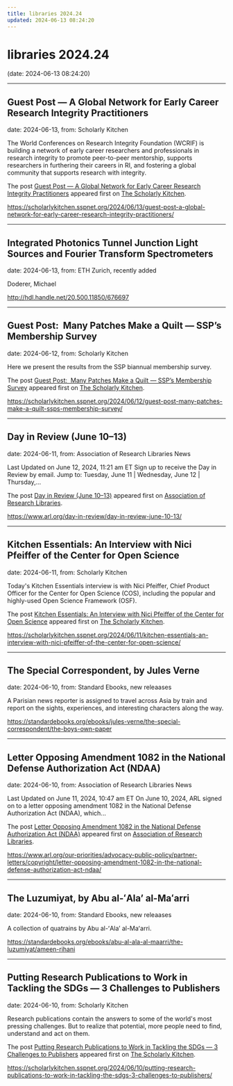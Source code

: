 ```yaml
---
title: libraries 2024.24
updated: 2024-06-13 08:24:20
---
```


# libraries 2024.24

(date: 2024-06-13 08:24:20)

---

## Guest Post — A Global Network for Early Career Research Integrity Practitioners

date: 2024-06-13, from: Scholarly Kitchen

<p>The World Conferences on Research Integrity Foundation (WCRIF) is building a network of early career researchers and professionals in research integrity to promote peer-to-peer mentorship, supports researchers in furthering their careers in RI, and fostering a global community that supports research with integrity.</p>
<p>The post <a href="https://scholarlykitchen.sspnet.org/2024/06/13/guest-post-a-global-network-for-early-career-research-integrity-practitioners/">Guest Post &#8212; A Global Network for Early Career Research Integrity Practitioners</a> appeared first on <a href="https://scholarlykitchen.sspnet.org">The Scholarly Kitchen</a>.</p>
 

<https://scholarlykitchen.sspnet.org/2024/06/13/guest-post-a-global-network-for-early-career-research-integrity-practitioners/>

---

## Integrated Photonics Tunnel Junction Light Sources and Fourier Transform Spectrometers

date: 2024-06-13, from: ETH Zurich, recently added

Doderer, Michael 

<http://hdl.handle.net/20.500.11850/676697>

---

## Guest Post:  Many Patches Make a Quilt — SSP’s Membership Survey

date: 2024-06-12, from: Scholarly Kitchen

<p>Here we present the results from the SSP biannual membership survey.</p>
<p>The post <a href="https://scholarlykitchen.sspnet.org/2024/06/12/guest-post-many-patches-make-a-quilt-ssps-membership-survey/">Guest Post:  Many Patches Make a Quilt &#8212; SSP’s Membership Survey</a> appeared first on <a href="https://scholarlykitchen.sspnet.org">The Scholarly Kitchen</a>.</p>
 

<https://scholarlykitchen.sspnet.org/2024/06/12/guest-post-many-patches-make-a-quilt-ssps-membership-survey/>

---

## Day in Review (June 10–13)

date: 2024-06-11, from: Association of Research Libraries News

<p>Last Updated on June 12, 2024, 11:21 am ET Sign up to receive the Day in Review by email. Jump to: Tuesday, June 11 &#124; Wednesday, June 12 &#124; Thursday,...</p>
<p>The post <a href="https://www.arl.org/day-in-review/day-in-review-june-10-13/">Day in Review (June 10–13)</a> appeared first on <a href="https://www.arl.org">Association of Research Libraries</a>.</p>
 

<https://www.arl.org/day-in-review/day-in-review-june-10-13/>

---

## Kitchen Essentials: An Interview with Nici Pfeiffer of the Center for Open Science

date: 2024-06-11, from: Scholarly Kitchen

<p>Today's Kitchen Essentials interview is with Nici Pfeiffer, Chief Product Officer for the Center for Open Science (COS), including the popular and highly-used Open Science Framework (OSF).</p>
<p>The post <a href="https://scholarlykitchen.sspnet.org/2024/06/11/kitchen-essentials-an-interview-with-nici-pfeiffer-of-the-center-for-open-science/">Kitchen Essentials: An Interview with Nici Pfeiffer of the Center for Open Science</a> appeared first on <a href="https://scholarlykitchen.sspnet.org">The Scholarly Kitchen</a>.</p>
 

<https://scholarlykitchen.sspnet.org/2024/06/11/kitchen-essentials-an-interview-with-nici-pfeiffer-of-the-center-for-open-science/>

---

## The Special Correspondent, by Jules Verne

date: 2024-06-10, from: Standard Ebooks, new releaases

A Parisian news reporter is assigned to travel across Asia by train and report on the sights, experiences, and interesting characters along the way. 

<https://standardebooks.org/ebooks/jules-verne/the-special-correspondent/the-boys-own-paper>

---

## Letter Opposing Amendment 1082 in the National Defense Authorization Act (NDAA)

date: 2024-06-10, from: Association of Research Libraries News

<p>Last Updated on June 11, 2024, 10:47 am ET On June 10, 2024, ARL signed on to a letter opposing amendment 1082 in the National Defense Authorization Act (NDAA), which...</p>
<p>The post <a href="https://www.arl.org/our-priorities/advocacy-public-policy/partner-letters/copyright/letter-opposing-amendment-1082-in-the-national-defense-authorization-act-ndaa/">Letter Opposing Amendment 1082 in the National Defense Authorization Act (NDAA)</a> appeared first on <a href="https://www.arl.org">Association of Research Libraries</a>.</p>
 

<https://www.arl.org/our-priorities/advocacy-public-policy/partner-letters/copyright/letter-opposing-amendment-1082-in-the-national-defense-authorization-act-ndaa/>

---

## The Luzumiyat, by Abu al-ʻAlaʼ al-Maʻarri

date: 2024-06-10, from: Standard Ebooks, new releaases

A collection of quatrains by Abu al-ʻAlaʼ al-Maʻarri. 

<https://standardebooks.org/ebooks/abu-al-ala-al-maarri/the-luzumiyat/ameen-rihani>

---

## Putting Research Publications to Work in Tackling the SDGs — 3 Challenges to Publishers

date: 2024-06-10, from: Scholarly Kitchen

<p>Research publications contain the answers to some of the world's most pressing challenges. But to realize that potential, more people need to find, understand and act on them.</p>
<p>The post <a href="https://scholarlykitchen.sspnet.org/2024/06/10/putting-research-publications-to-work-in-tackling-the-sdgs-3-challenges-to-publishers/">Putting Research Publications to Work in Tackling the SDGs &#8212; 3 Challenges to Publishers</a> appeared first on <a href="https://scholarlykitchen.sspnet.org">The Scholarly Kitchen</a>.</p>
 

<https://scholarlykitchen.sspnet.org/2024/06/10/putting-research-publications-to-work-in-tackling-the-sdgs-3-challenges-to-publishers/>

